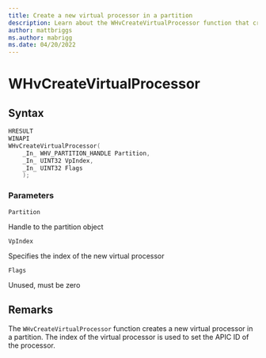 ```yaml
---
title: Create a new virtual processor in a partition
description: Learn about the WHvCreateVirtualProcessor function that creates a new virtual processor in a partition.
author: mattbriggs
ms.author: mabrigg
ms.date: 04/20/2022
---
```


# WHvCreateVirtualProcessor

## Syntax

```C
HRESULT
WINAPI
WHvCreateVirtualProcessor(
    _In_ WHV_PARTITION_HANDLE Partition,
    _In_ UINT32 VpIndex,
    _In_ UINT32 Flags
    );
```

### Parameters

`Partition`

Handle to the partition object

`VpIndex`

 Specifies the index of the new virtual processor

`Flags`

Unused, must be zero
  

## Remarks

The `WHvCreateVirtualProcessor` function creates a new virtual processor in a partition. The index of the virtual processor is used to set the APIC ID of the processor. 

